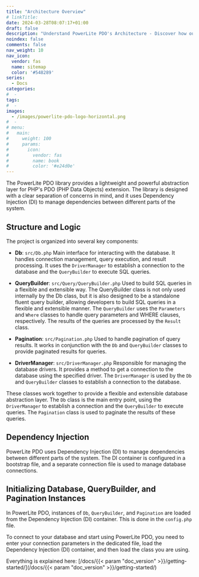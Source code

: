 ```yaml
---
title: "Architecture Overview"
# linkTitle:
date: 2024-03-28T08:07:17+01:00
draft: false
description: "Understand PowerLite PDO's Architecture - Discover how our PHP database abstraction layer is structured for optimal performance and flexibility."
noindex: false
comments: false
nav_weight: 10
nav_icon:
  vendor: fas
  name: sitemap
  color: '#548289'
series:
  - Docs
categories:
#  -
tags:
#  -
images:
  - /images/powerlite-pdo-logo-horizontal.png
#  -
# menu:
#   main:
#     weight: 100
#     params:
#       icon:
#         vendor: fas
#         name: book
#         color: '#e24d0e'
---
```


The PowerLite PDO library provides a lightweight and powerful abstraction layer for PHP's PDO (PHP Data Objects) extension. The library is designed with a clear separation of concerns in mind, and it uses Dependency Injection (DI) to manage dependencies between different parts of the system.

## Structure and Logic

The project is organized into several key components:

- **Db**: `src/Db.php` Main interface for interacting with the database. It handles connection management, query execution, and result processing. It uses the `DriverManager` to establish a connection to the database and the `QueryBuilder` to execute SQL queries.

- **QueryBuilder**: `src/Query/QueryBuilder.php` Used to build SQL queries in a flexible and extensible way. The QueryBuilder class is not only used internally by the Db class, but it is also designed to be a standalone fluent query builder, allowing developers to build SQL queries in a flexible and extensible manner. The `QueryBuilder` uses the `Parameters` and `Where` classes to handle query parameters and WHERE clauses, respectively. The results of the queries are processed by the `Result` class.

- **Pagination**: `src/Pagination.php` Used to handle pagination of query results. It works in conjunction with the `Db` and `QueryBuilder` classes to provide paginated results for queries.

- **DriverManager**: `src/DriverManager.php` Responsible for managing the database drivers. It provides a method to get a connection to the database using the specified driver. The `DriverManager` is used by the `Db` and `QueryBuilder` classes to establish a connection to the database.

These classes work together to provide a flexible and extensible database abstraction layer. The `Db` class is the main entry point, using the `DriverManager` to establish a connection and the `QueryBuilder` to execute queries. The `Pagination` class is used to paginate the results of these queries.

## Dependency Injection

PowerLite PDO uses Dependency Injection (DI) to manage dependencies between different parts of the system. The DI container is configured in a bootstrap file, and a separate connection file is used to manage database connections.

## Initializing Database, QueryBuilder, and Pagination Instances

In PowerLite PDO, instances of `Db`, `QueryBuilder`, and `Pagination` are loaded from the Dependency Injection (DI) container. This is done in the `config.php` file.

To connect to your database and start using PowerLite PDO, you need to enter your connection parameters in the dedicated file, load the Dependency Injection (DI) container, and then load the class you are using.

Everything is explained here: [/docs/{{< param "doc_version" >}}/getting-started/](/docs/{{< param "doc_version" >}}/getting-started/)
